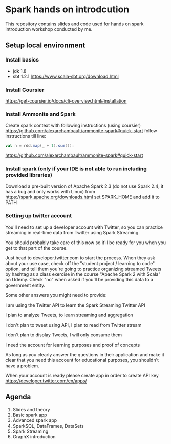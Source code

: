 # Spark hands on introdcution
This repository contains slides and code used for hands on spark introduction workshop conducted by me.

## Setup local environment

### Install basics
- jdk 1.8
- sbt 1.2.1 https://www.scala-sbt.org/download.html

### Install Coursier
https://get-coursier.io/docs/cli-overview.html#installation

### Install Ammonite and Spark
Create spark context with following instructions (using coursier) https://github.com/alexarchambault/ammonite-spark#quick-start follow instructions till line:
```scala
val n = rdd.map(_ + 1).sum()):
```
https://github.com/alexarchambault/ammonite-spark#quick-start

### Install spark (only if your IDE is not able to run including provided libraries)
Download a pre-built version of Apache Spark 2.3 (do not use Spark 2.4; it has a bug and only works with Linux) from https://spark.apache.org/downloads.html
set SPARK_HOME and add it to PATH

### Setting up twitter account
You'll need to set up a developer account with Twitter, so you can practice streaming in real-time data from Twitter using Spark Streaming.

You should probably take care of this now so it'll be ready for you when you get to that part of the course.

Just head to developer.twitter.com to start the process. When they ask about your use case, check off the "student project / learning to code" option, and tell them you're going to practice organizing streamed Tweets by hashtag as a class exercise in the course "Apache Spark 2 with Scala" on Udemy. Check "no" when asked if you'll be providing this data to a government entity.

Some other answers you might need to provide:

I am using the Twitter API to learn the Spark Streaming  Twitter API 

I plan to analyze Tweets, to learn streaming and aggregation

I don't plan to tweet using API, I plan to read from Twitter stream

I don't plan to display Tweets, I will only consume them

I need the account for learning purposes and proof of concepts

As long as you clearly answer the questions in their application and make it clear that you need this account for educational purposes, you shouldn't have a problem.

When your account is ready please create app in order to create API key https://developer.twitter.com/en/apps/ 

## Agenda
1. Slides and theory
2. Basic spark app
3. Advanced spark app
4. SparkSQL, DataFrames, DataSets
5. Spark Streaming
6. GraphX introduction